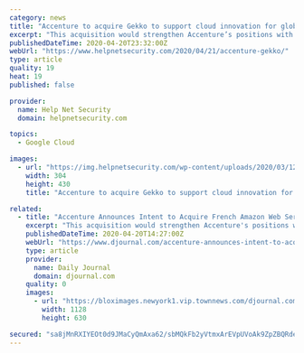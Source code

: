 ```yaml
---
category: news
title: "Accenture to acquire Gekko to support cloud innovation for global enterprises"
excerpt: "This acquisition would strengthen Accenture’s positions with key providers in the Cloud and AI, including ecosystem partners such as Amazon, Google and Microsoft. It will also enhance Accenture’s end-to-end Intelligent Cloud & Infrastructure Services and will complement the capabilities and strategic objectives of the Accenture AWS Business ..."
publishedDateTime: 2020-04-20T23:32:00Z
webUrl: "https://www.helpnetsecurity.com/2020/04/21/accenture-gekko/"
type: article
quality: 19
heat: 19
published: false

provider:
  name: Help Net Security
  domain: helpnetsecurity.com

topics:
  - Google Cloud

images:
  - url: "https://img.helpnetsecurity.com/wp-content/uploads/2020/03/12085321/insecure-rsac2020.jpg"
    width: 304
    height: 430
    title: "Accenture to acquire Gekko to support cloud innovation for global enterprises"

related:
  - title: "Accenture Announces Intent to Acquire French Amazon Web Services (AWS) Consultancy Gekko, Bolstering Cloud Innovation for Global Enterprises"
    excerpt: "This acquisition would strengthen Accenture's positions with key providers in the Cloud and AI, including ecosystem partners such as Amazon, Google and Microsoft. It will also enhance Accenture’s end-to-end Intelligent Cloud & Infrastructure Services and will complement the capabilities and strategic objectives of the Accenture AWS Business ..."
    publishedDateTime: 2020-04-20T14:27:00Z
    webUrl: "https://www.djournal.com/accenture-announces-intent-to-acquire-french-amazon-web-services-aws-consultancy-gekko-bolstering-cloud-innovation/article_a074d21c-76db-5ac4-821d-b4efbf8e490b.html"
    type: article
    provider:
      name: Daily Journal
      domain: djournal.com
    quality: 0
    images:
      - url: "https://bloximages.newyork1.vip.townnews.com/djournal.com/content/tncms/assets/v3/editorial/4/63/463d94ec-7c00-5f39-a1b1-9909889ce126/5e9d8f385ff87.image.jpg?resize=1128%2C630"
        width: 1128
        height: 630

secured: "sa8jMnRXIYEOt0d9JMaCyQmAxa62/sbMQkFb2yVtmxArEVpUVoAk9ZpZBQRderjbqIsu2KiaR61RzI1ZQCCLXazIC9v7PVA1UgRbiNbxgQ/fU+5wXbVdk3U8LMt9QzwXIbGQ7Ds0neKAWCAE0YZamx8NpwjEPx/38NCPdZca1Py9LnJYGLzZKaL8L87L/VjXUEgM4SdWlj5Slk19o+NAat+PzF3iLCnIhNyNXD6ShjOApe+BbhrOtdtugp6GJNqXMdleHGyIH+93rBgO7iZ78w9JPGc2++eA7OvUYZpUVgqGs45ggZlsPr4Boet2x/6q;UfeAqq7GtCTsbw4hCIeLSQ=="
---
```


